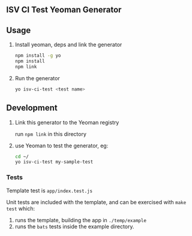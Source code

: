 ## ISV CI Test Yeoman Generator


## Usage


1. Install yeoman, deps and link the generator

    ``` bash
    npm install -g yo
    npm install
    npm link
    ```

1. Run the generator

    ```bash
    yo isv-ci-test <test name>
    ```


## Development

1. Link this generator to the Yeoman registry

     run `npm link` in this directory
     
2. use Yeoman to test the generator, eg:
    ```bash
    cd ~/
    yo isv-ci-test my-sample-test
    ```
 
### Tests

Template test is `app/index.test.js`

Unit tests are included with the template, and can be exercised with `make test` which:
  1. runs the template, building the app in `./temp/example`
  1. runs the `bats` tests inside the example directory.